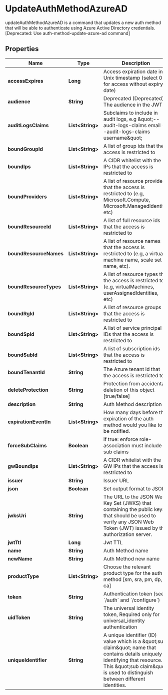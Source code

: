 

# UpdateAuthMethodAzureAD

updateAuthMethodAzureAD is a command that updates a new auth method that will be able to authenticate using Azure Active Directory credentials. [Deprecated: Use auth-method-update-azure-ad command]

## Properties

| Name | Type | Description | Notes |
|------------ | ------------- | ------------- | -------------|
|**accessExpires** | **Long** | Access expiration date in Unix timestamp (select 0 for access without expiry date) |  [optional] |
|**audience** | **String** | Deprecated (Deprecated) The audience in the JWT |  [optional] |
|**auditLogsClaims** | **List&lt;String&gt;** | Subclaims to include in audit logs, e.g \&quot;--audit-logs-claims email --audit-logs-claims username\&quot; |  [optional] |
|**boundGroupId** | **List&lt;String&gt;** | A list of group ids that the access is restricted to |  [optional] |
|**boundIps** | **List&lt;String&gt;** | A CIDR whitelist with the IPs that the access is restricted to |  [optional] |
|**boundProviders** | **List&lt;String&gt;** | A list of resource providers that the access is restricted to (e.g, Microsoft.Compute, Microsoft.ManagedIdentity, etc) |  [optional] |
|**boundResourceId** | **List&lt;String&gt;** | A list of full resource ids that the access is restricted to |  [optional] |
|**boundResourceNames** | **List&lt;String&gt;** | A list of resource names that the access is restricted to (e.g, a virtual machine name, scale set name, etc). |  [optional] |
|**boundResourceTypes** | **List&lt;String&gt;** | A list of resource types that the access is restricted to (e.g, virtualMachines, userAssignedIdentities, etc) |  [optional] |
|**boundRgId** | **List&lt;String&gt;** | A list of resource groups that the access is restricted to |  [optional] |
|**boundSpid** | **List&lt;String&gt;** | A list of service principal IDs that the access is restricted to |  [optional] |
|**boundSubId** | **List&lt;String&gt;** | A list of subscription ids that the access is restricted to |  [optional] |
|**boundTenantId** | **String** | The Azure tenant id that the access is restricted to |  |
|**deleteProtection** | **String** | Protection from accidental deletion of this object [true/false] |  [optional] |
|**description** | **String** | Auth Method description |  [optional] |
|**expirationEventIn** | **List&lt;String&gt;** | How many days before the expiration of the auth method would you like to be notified. |  [optional] |
|**forceSubClaims** | **Boolean** | if true: enforce role-association must include sub claims |  [optional] |
|**gwBoundIps** | **List&lt;String&gt;** | A CIDR whitelist with the GW IPs that the access is restricted to |  [optional] |
|**issuer** | **String** | Issuer URL |  [optional] |
|**json** | **Boolean** | Set output format to JSON |  [optional] |
|**jwksUri** | **String** | The URL to the JSON Web Key Set (JWKS) that containing the public keys that should be used to verify any JSON Web Token (JWT) issued by the authorization server. |  [optional] |
|**jwtTtl** | **Long** | Jwt TTL |  [optional] |
|**name** | **String** | Auth Method name |  |
|**newName** | **String** | Auth Method new name |  [optional] |
|**productType** | **List&lt;String&gt;** | Choose the relevant product type for the auth method [sm, sra, pm, dp, ca] |  [optional] |
|**token** | **String** | Authentication token (see &#x60;/auth&#x60; and &#x60;/configure&#x60;) |  [optional] |
|**uidToken** | **String** | The universal identity token, Required only for universal_identity authentication |  [optional] |
|**uniqueIdentifier** | **String** | A unique identifier (ID) value which is a \&quot;sub claim\&quot; name that contains details uniquely identifying that resource. This \&quot;sub claim\&quot; is used to distinguish between different identities. |  [optional] |



